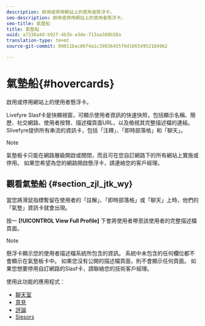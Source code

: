 ```yaml
---
description: 啟用或停用網站上的使用者懸浮卡。
seo-description: 啟用或停用網站上的使用者懸浮卡。
seo-title: 氣墊船
title: 氣墊船
uuid: a7336a4d-b92f-4b3b-a3de-713aa388b58a
translation-type: tm+mt
source-git-commit: 09011bac06f4a1c39836455f9d16654952184962

---
```



# 氣墊船{#hovercards}

啟用或停用網站上的使用者懸浮卡。

Livefyre Slasf卡是快顯視窗，可顯示使用者資訊的快速快照，包括顯示名稱、簡歷、社交網路、使用者按贊、描述檔頁面URL，以及檢視其完整描述檔的連結。 Slivefyre提供所有串流的資訊卡，包括「注釋」、「即時部落格」和「聊天」。

>[!NOTE]
>
>氣墊板卡只能在網路層級開啟或關閉，而且可在您自訂網路下的所有網站上實施或停用。 如果您希望為您的網路開啟懸浮卡，請連絡您的客戶經理。

## 觀看氣墊船 {#section_zjl_jtk_wy}

當您將滑鼠指標暫留在使用者的「註解」、「即時部落格」或「聊天」上時，他們的「氣墊」資訊卡就會出現。

按一 **[!UICONTROL View Full Profile]** 下會將使用者帶至該使用者的完整描述檔頁面。

>[!NOTE]
>
>懸浮卡顯示您的使用者描述檔系統所包含的資訊。 系統中未包含的任何欄位都不會顯示在氣墊板卡中。 如果您沒有公開的描述檔頁面，則不會顯示任何頁面。 如果您想要停用自訂網路的Slasf卡，請聯絡您的技術客戶經理。



使用此功能的應用程式：

* [聊天室](/help/using/c-about-apps/c-chat-app/c-chat-app.md#c_chat_app)
* [意見](/help/using/c-about-apps/c-comments/c-comments.md)
* [評論](/help/using/c-about-apps/c-reviews-app/c-reviews-app.md#c_reviews_app)
* [Siesors](/help/using/c-about-apps/c-sidenotes-app/c-sidenotes-app.md#c_sidenotes_app)

